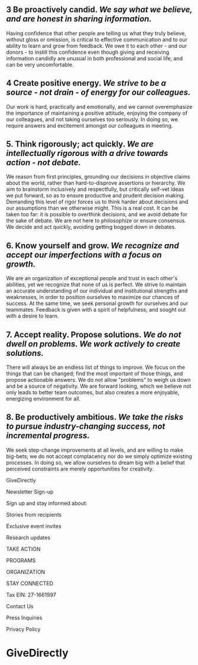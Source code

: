 ## 3 Be proactively candid. _We say what we believe, and are honest in sharing information._

Having confidence that other people are telling us what they truly believe, without gloss or omission, is critical to effective communication and to our ability to learn and grow from feedback. We owe it to each other - and our donors - to instill this confidence even though giving and receiving information candidly are unusual in both professional and social life, and can be very uncomfortable.

## 4 Create positive energy. _We strive to be a source - not drain - of energy for our colleagues._

Our work is hard, practically and emotionally, and we cannot overemphasize the importance of maintaining a positive attitude, enjoying the company of our colleagues, and not taking ourselves too seriously. In doing so, we require answers and excitement amongst our colleagues in meeting.

## 5. Think rigorously; act quickly. _We are intellectually rigorous with a drive towards action - not debate._

We reason from first principles, grounding our decisions in objective claims about the world, rather than hard-to-disprove assertions or hierarchy. We aim to brainstorm inclusively and respectfully, but critically self-vet ideas we put forward, so as to ensure productive and prudent decision making. Demanding this level of rigor forces us to think harder about decisions and our assumptions than we otherwise might. This is a real cost. It can be taken too far: it is possible to overthink decisions, and we avoid debate for the sake of debate. We are not here to philosophize or ensure consensus. We decide and act quickly, avoiding getting bogged down in debates.

## 6. Know yourself and grow. _We recognize and accept our imperfections with a focus on growth._

We are an organization of exceptional people and trust in each other's abilities, yet we recognize that none of us is perfect. We strive to maintain an accurate understanding of our individual and institutional strengths and weaknesses, in order to position ourselves to maximize our chances of success. At the same time, we seek personal growth for ourselves and our teammates. Feedback is given with a spirit of helpfulness; and sought out with a desire to learn.

## 7. Accept reality. Propose solutions. _We do not dwell on problems. We work actively to create solutions._

There will always be an endless list of things to improve. We focus on the things that can be changed; find the most important of those things, and propose actionable answers. We do not allow "problems" to weigh us down and be a source of negativity. We are forward looking, which we believe not only leads to better team outcomes, but also creates a more enjoyable, energizing environment for all.

## 8. Be productively ambitious. _We take the risks to pursue industry-changing success, not incremental progress._

We seek step-change improvements at all levels, and are willing to make big-bets; we do not accept complacency nor do we simply optimize existing processes. In doing so, we allow ourselves to dream big with a belief that perceived constraints are merely opportunities for creativity.

GiveDirectly

Newsletter Sign-up

Sign up and stay informed about:

Stories from recipients

Exclusive event invites

Research updates

TAKE ACTION

PROGRAMS

ORGANIZATION

STAY CONNECTED

Tax EIN: 27-1661997

Contact Us

Press Inquiries

Privacy Policy

# GiveDirectly